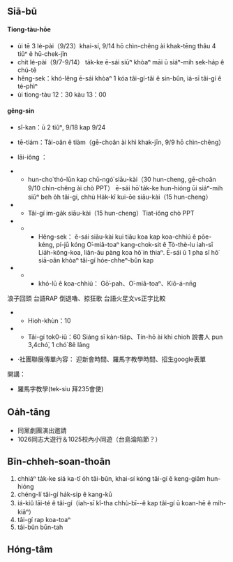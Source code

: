Siā-bū
----

#### Tiong-tàu-hōe
- ùi tē 3 lé-pài（9/23）khai-sí, 9/14 hō chìn-chêng ài khak-tēng thâu 4
 tiûⁿ ê hū-chek-jîn
- chit lé-pài（9/7-9/14） ta̍k-ke ē-sái siūⁿ khòaⁿ māi ū siáⁿ-mih sek-ha̍p ê chú-tê
- hêng-sek：khó-lêng ē-sái khòaⁿ 1 kóa tâi-gí-tâi ê sin-bûn, iá-sī tâi-gí ê té-phìⁿ 
- ùi tiong-tàu 12：30 kàu 13：00

#### gêng-sin 

- sî-kan：ū 2 tiûⁿ, 9/18 kap 9/24
- tē-tiám：Tâi-oân ê tiàm（gē-choân ài khì khak-jīn, 9/9 hō chìn-chêng）
-  lāi-iông ：
- + hun-cho͘ thó-lūn kap chū-ngó͘ siāu-kài（30 hun-cheng, gē-choân 9/10 chìn-chêng ài chò PPT）
ē-sái hō͘ ta̍k-ke hun-hióng ūi siáⁿ-mih siūⁿ beh o̍h tâi-gí, chhù 
Ha̍k-kî kui-ōe siāu-kài（15 hun-cheng）
- + Tâi-gí im-ga̍k siāu-kài（15 hun-cheng）Tiat-iông chò PPT
- + - Hêng-sek：
ē-sái siāu-kài kui tiâu koa kap koa-chhiú ê pōe-kéng, pí-jū kóng O͘-miâ-toaⁿ kang-chok-sit ê Tò-thè-lu iah-sī Lia̍h-kông-koa, liân-āu pàng koa hō͘ in thiaⁿ.
Ē-sái ū 1 pha sī hō͘ siā-oân khòaⁿ tâi-gí hóe-chheⁿ-bûn kap 

- + - khó-lū ê koa-chhiú：
Gō͘-pah、O͘-miâ-toaⁿ、Kiô-á-nn̄g


浪子回頭
台語RAP
倒退嚕、掠狂歌
台語火星文vs正字比較

- + Hioh-khùn：10
- + Tâi-gí tok0-iû：60
Siáng sī kàn-tia̍p、Tín-hō ài khì chioh 說書人
pun 3,4chó͘, 1 chó͘ 8ê lâng

- ·社團聯展傳單內容：
迎新會時間、羅馬字教學時間、招生google表單


開講：

- 羅馬字教學(tek-siu 拜235會使)


Oa̍h-tāng
----

- 同黨劇團演出邀請
- 1026同志大遊行＆1025校內小同遊（台島淪陷節？）


Bīn-chheh-soan-thoân
----
1. chhiáⁿ ta̍k-ke siá ka-tī o̍h tâi-bûn, khai-sí kóng tâi-gí ê keng-giām hun-hióng
2. chéng-lí tâi-gí ha̍k-sip ê kang-kū
3. iá-kiû lāi-té ê tâi-gí（iah-sī kî-tha chhù-bī--ê kap tâi-gí ū koan-hē ê mi̍h-kiāⁿ）
4. tâi-gí rap koa-toaⁿ
5. tâi-bûn būn-tah


Hóng-tâm
----

